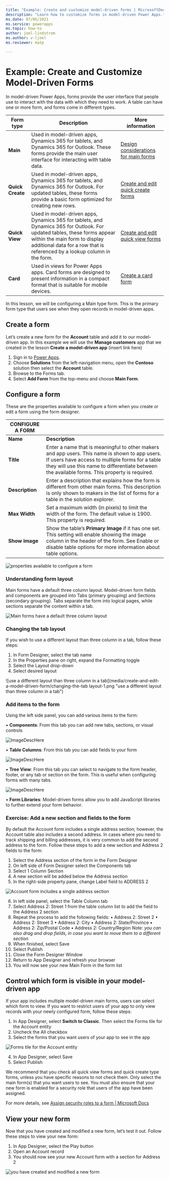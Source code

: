 ```yaml
---
title: "Example: Create and customize model-driven forms | MicrosoftDocs"
description: "Learn how to customize forms in model-driven Power Apps."
ms.date: 07/05/2021
ms.service: powerapps
ms.topic: how-to
author: joel-lindstrom
ms.author: v-ljoel
ms.reviewer: matp

---
```


# Example: Create and Customize Model-Driven Forms

In model-driven Power Apps, forms provide the user interface that people use to interact with the data with which they need to work. A table can have one or more form, and forms come in different types.

| **Form type**    | **Description**                                                                                                                                                                                                                         | **More information**                                                                                                                        |
|------------------|-----------------------------------------------------------------------------------------------------------------------------------------------------------------------------------------------------------------------------------------|---------------------------------------------------------------------------------------------------------------------------------------------|
| **Main**         | Used in model-driven apps, Dynamics 365 for tablets, and Dynamics 365 for Outlook.  These forms provide the main user interface for interacting with table data.                                                                        | [Design considerations for main forms](https://docs.microsoft.com/en-us/powerapps/maker/model-driven-apps/design-considerations-main-forms) |
| **Quick Create** | Used in model-driven apps, Dynamics 365 for tablets, and Dynamics 365 for Outlook.  For updated tables, these forms provide a basic form optimized for creating new rows.                                                               | [Create and edit quick create forms](https://docs.microsoft.com/en-us/powerapps/maker/model-driven-apps/create-edit-quick-view-forms)       |
| **Quick View**   | Used in model-driven apps, Dynamics 365 for tablets, and Dynamics 365 for Outlook.  For updated tables, these forms appear within the main form to display additional data for a row that is referenced by a lookup column in the form. | [Create and edit quick view forms](https://docs.microsoft.com/en-us/powerapps/maker/model-driven-apps/create-edit-quick-view-forms)         |
| **Card**         | Used in views for Power Apps apps. Card forms are designed to present information in a compact format that is suitable for mobile devices.                                                                                              | [Create a card form](https://docs.microsoft.com/en-us/powerapps/maker/model-driven-apps/create-card-forms)                                  |

In this lesson, we will be configuring a Main type form. This is the primary form type that users see when they open records in model-driven apps.

## Create a form

Let’s create a new form for the **Account** table and add it to our model-driven app. In this example we will use the **Manage customers** app that we created in the lesson **Create a model-driven app** (insert link here)

1.  Sign in to [Power Apps](https://make.powerapps.com/?utm_source=padocs&utm_medium=linkinadoc&utm_campaign=referralsfromdoc).
2.  Choose **Solutions** from the left-navigation menu, open the **Contoso** solution then select the **Account** table.
3.  Browse to the Forms tab.
4.  Select **Add Form** from the top-menu and choose **Main Form**.

## Configure a form

These are the properties available to configure a form when you create or edit a
form using the form designer.

| **CONFIGURE A FORM** |                                                                                                                                                                                                                                                      |
|----------------------|------------------------------------------------------------------------------------------------------------------------------------------------------------------------------------------------------------------------------------------------------|
| **Name**             | **Description**                                                                                                                                                                                                                                      |
| **Title**            | Enter a name that is meaningful to other makers and app users. This name is shown to app users. If users have access to multiple forms for a table they will use this name to differentiate between the available forms.  This property is required. |
| **Description**      | Enter a description that explains how the form is different from other main forms. This description is only shown to makers in the list of forms for a table in the solution explorer.                                                               |
| **Max Width**        | Set a maximum width (in pixels) to limit the width of the form. The default value is 1900.  This property is required.                                                                                                                               |
| **Show image**       | Show the table’s **Primary Image** if it has one set. This setting will enable showing the image column in the header of the form.  See Enable or disable table options for more information about table options.                                    |

![properties available to configure a form](media/create-and-edit-a-model-driven-form/configure-a-form-1.png "properties available to configure a form")

### Understanding form layout

Main forms have a default three column layout. Model-driven form fields and components are grouped into Tabs (primary grouping) and Sections (secondary grouping). Tabs separate the form into logical pages, while sections separate the content within a tab. 

![Main forms have a default three column layout](media\create-and-edit-a-model-driven-form/configure-a-form-2.png "Main forms have a default three column layout")

### Changing the tab layout
If you wish to use a different layout than three column in a tab, follow these steps:

1.	In Form Designer, select the tab name
2.	In the Properties pane on right, expand the Formatting  toggle
3.	Select the Layout drop-down
4.	Select desired layout 

![use a different layout than three column in a tab](media/create-and-edit-a-model-driven-form/changing-the-tab layout-1.png "use a different layout than three column in a tab")

### Add items to the form
Using the left side panel, you can add various items to the form:

•	**Components**: From this tab you can add new tabs, sections, or visual controls

![ImageDescHere](media/create-and-edit-a-model-driven-form/add-items-to-the-form-1.png "")

•	**Table Columns**: From this tab you can add fields to your form

![ImageDescHere](media/create-and-edit-a-model-driven-form/add-items-to-the-form-2.png "")

•	**Tree View**: From this tab you can select to navigate to the form header, footer, or any tab or section on the form. This is useful when configuring forms with many tabs.

![ImageDescHere](media/create-and-edit-a-model-driven-form/add-items-to-the-form-3.png "")

•	**Form Libraries**: Model-driven forms allow you to add JavaScript libraries to further extend your form behavior.  

### Exercise: Add a new section and fields to the form

By default the Account form includes a single address section; however, the Account table also includes a second address. In cases where  you need to track shipping and billing addresses, it is very common to add the second address to the form. Follow these steps to add a new section and Address 2 fields to the form:

1.	Select the Address section of the form in the Form Designer
2.	On left side of Form Designer select the Components tab
3.	Select 1 Column Section
4.	A new section will be added below the Address section
5.	In the right-side property pane, change Label field to ADDRESS 2

![Account form includes a single address section](media/create-and-edit-a-model-driven-form/add-a-new-section-and-fields-to-the-form-1.png "Account form includes a single address section")

6.	In left side panel, select the Table Column tab
7.	Select Address 2: Street 1 from the table column list to add the field to the Address 2 section
8.	Repeat the process to add the following fields:
•	Address 2: Street 2
•	Address 2: Street 3
•	Address 2: City
•	Address 2: State/Province
•	Address 2: Zip/Postal Code
•	Address 2: Country/Region
*Note: you can also drag and drop fields, in case you want to move them to a different section*
9.  When finished, select Save
10.	Select Publish
11.	Close the Form Designer Window
12.	Return to App Designer and refresh your browser
13.	You will now see your new Main Form in the form list

## Control which form is visible in your model-driven app

If your app includes multiple model-driven main forms, users can select which form to view. If you want to restrict users of your app to only view records with your newly configured form, follow these steps:

1.	In App Designer, select **Switch to Classic**.  Then select the Forms tile for the Account entity
2.	Uncheck the All checkbox
3.	Select the forms that you want users of your app to see in the app

![Forms tile for the Account entity](media/create-and-edit-a-model-driven-form/add-a-new-section-and-fields-to-the-form-2.png "Forms tile for the Account entity")

4.	In App Designer, select Save
5.	Select Publish

We recommend that you check all quick view forms and quick create type forms, unless you have specific reasons to not check them. Only select the main form(s) that you want users to see. You must also ensure that your new form is enabled for a security role that users of the app have been assigned.

For more details, see [Assign security roles to a form | Microsoft Docs](https://docs.microsoft.com/en-us/dynamics365/customerengagement/on-premises/admin/assign-security-roles-form)

## View your new form
Now that you have created and modified a new form, let’s test it out. Follow these steps to view your new form:

1.	In App Designer, select the Play button
2.	Open an Account record
3.	You should now see your new Account form with a section for Address 2

![you have created and modified a new form](media/create-and-edit-a-model-driven-form/add-a-new-section-and-fields-to-the-form-3.png "you have created and modified a new form")